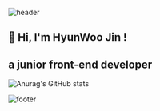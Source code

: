 ![header](https://capsule-render.vercel.app/api?type=wave&color=auto&height=300&section=header&text=HyunWoo%20Jin&fontSize=90)

## 👋 Hi, I'm HyunWoo Jin ! 
## a junior front-end developer
<!-- stat theme -->
![Anurag's GitHub stats](https://github-readme-stats.vercel.app/api?username=oplidote&show_icons=true&theme=dark)

![footer](https://capsule-render.vercel.app/api?section=footer)
